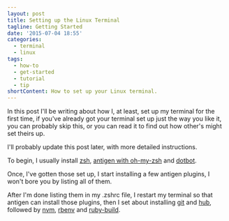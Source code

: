 ```yaml
---
layout: post
title: Setting up the Linux Terminal
tagline: Getting Started
date: '2015-07-04 18:55'
categories:
  - terminal
  - linux
tags:
  - how-to
  - get-started
  - tutorial
  - tip
shortContent: How to set up your Linux terminal.
---
```


In this post I'll be writing about how I, at least, set up my terminal for the first time, if you've already got your terminal set up just the way you like it, you can probably skip this, or you can read it to find out how other's might set theirs up.

I'll probably update this post later, with more detailed instructions.

To begin, I usually install [zsh](https://github.com/zsh-users/zsh), [antigen with oh-my-zsh](https://github.com/zsh-users/antigen) and [dotbot](https://github.com/anishathalye/dotbot).

Once, I've gotten those set up, I start installing a few antigen plugins, I won't bore you by listing all of them.

After I'm done listing them in my .zshrc file, I restart my terminal so that antigen can install those plugins, then I set about installing [git](https://git-scm.com/) and [hub](https://hub.github.com/), followed by [nvm](https://github.com/creationix/nvm), [rbenv](https://github.com/sstephenson/rbenv) and [ruby-build](https://github.com/sstephenson/ruby-build).
